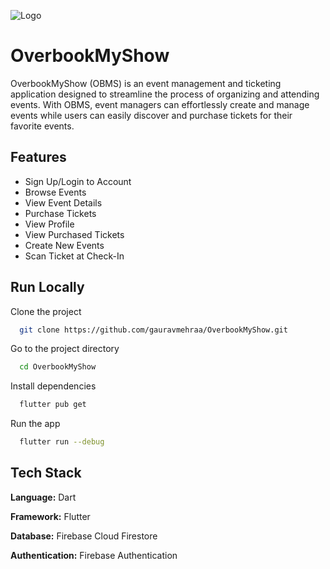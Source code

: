 
![Logo](https://i.imgur.com/vWwODiy.png)


# OverbookMyShow

OverbookMyShow (OBMS) is an event management and ticketing application designed to streamline the process of organizing and attending events. With OBMS, event managers can effortlessly create and manage events while users can easily discover and purchase tickets for their favorite events.

## Features

    
- Sign Up/Login to Account 
- Browse Events
- View Event Details
- Purchase Tickets
- View Profile
- View Purchased Tickets
- Create New Events
- Scan Ticket at Check-In

## Run Locally

Clone the project

```bash
  git clone https://github.com/gauravmehraa/OverbookMyShow.git
```

Go to the project directory

```bash
  cd OverbookMyShow
```

Install dependencies

```bash
  flutter pub get
```

Run the app

```bash
  flutter run --debug
```


## Tech Stack

**Language:** Dart

**Framework:** Flutter

**Database:** Firebase Cloud Firestore

**Authentication:** Firebase Authentication

